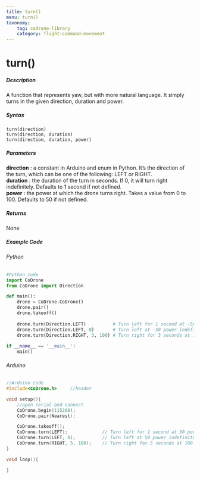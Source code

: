 ```yaml
---
title: turn()
menu: turn()
taxonomy:
	tag: codrone-library
	category: flight-command-movement
---
```


# turn()

##### Description

A function that represents yaw, but with more natural language. It simply turns in the given direction, duration and power.

##### Syntax
```turn(direction)```<br />
```turn(direction, duration)```<br />
```turn(direction, duration, power)```

##### Parameters

**direction**	: a constant in Arduino and enum in Python. It’s the direction of the turn, which can be one of the following: LEFT or RIGHT.<br />
**duration**	: the duration of the turn in seconds. If 0, it will turn right indefinitely. Defaults to 1 second if not defined.<br />
**power**		: the power at which the drone turns right. Takes a value from 0 to 100. Defaults to 50 if not defined.

##### Returns

None

##### Example Code
###### Python
```python
#Python code
import CoDrone
from CoDrone import Direction

def main():
	drone = CoDrone.CoDrone()
	drone.pair()
	drone.takeoff()
	
	drone.turn(Direction.LEFT)  		# Turn left for 1 second at -50 power
	drone.turn(Direction.LEFT, 0)  		# Turn left at -50 power indefinitely
	drone.turn(Direction.RIGHT, 3, 100) # Turn right for 3 seconds at 100 power
	
if __name__ == '__main__':
	main()


```
###### Arduino
```c
//Arduino code
#include<CoDrone.h>		//header

void setup(){
	//open serial and connect
	CoDrone.begin(115200);
	CoDrone.pair(Nearest);

	CoDrone.takeoff();
	CoDrone.turn(LEFT);  			// Turn left for 1 second at 50 power
	CoDrone.turn(LEFT, 0);			// Turn left at 50 power indefinitely
	CoDrone.turn(RIGHT, 5, 100); 	// Turn right for 5 seconds at 100 power	
}

void loop(){

}
```
